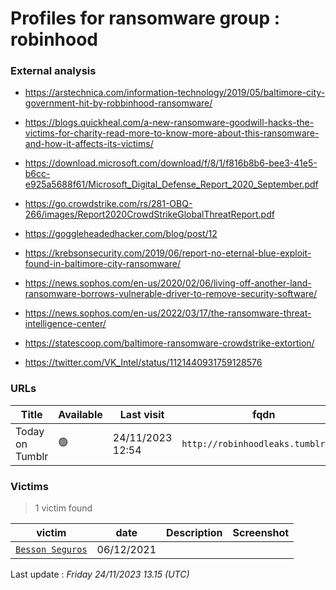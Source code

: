 # Profiles for ransomware group : **robinhood**


> 

### External analysis
- https://arstechnica.com/information-technology/2019/05/baltimore-city-government-hit-by-robbinhood-ransomware/

- https://blogs.quickheal.com/a-new-ransomware-goodwill-hacks-the-victims-for-charity-read-more-to-know-more-about-this-ransomware-and-how-it-affects-its-victims/

- https://download.microsoft.com/download/f/8/1/f816b8b6-bee3-41e5-b6cc-e925a5688f61/Microsoft_Digital_Defense_Report_2020_September.pdf

- https://go.crowdstrike.com/rs/281-OBQ-266/images/Report2020CrowdStrikeGlobalThreatReport.pdf

- https://goggleheadedhacker.com/blog/post/12

- https://krebsonsecurity.com/2019/06/report-no-eternal-blue-exploit-found-in-baltimore-city-ransomware/

- https://news.sophos.com/en-us/2020/02/06/living-off-another-land-ransomware-borrows-vulnerable-driver-to-remove-security-software/

- https://news.sophos.com/en-us/2022/03/17/the-ransomware-threat-intelligence-center/

- https://statescoop.com/baltimore-ransomware-crowdstrike-extortion/

- https://twitter.com/VK_Intel/status/1121440931759128576

### URLs
| Title | Available | Last visit | fqdn | Screenshot 
|---|---|---|---|---|
| Today on Tumblr | 🟢 | 24/11/2023 12:54 | `http://robinhoodleaks.tumblr.com` | <a href="https://images.ransomware.live/screenshots/robinhoodleaks-tumblr-com.png" target=_blank>📸</a> | 

### Victims

> 1 victim found

| victim | date | Description | Screenshot | 
|---|---|---|---|
| [`Besson Seguros`](https://google.com/search?q=Besson+Seguros) | 06/12/2021 |   |   |



Last update : _Friday 24/11/2023 13.15 (UTC)_
